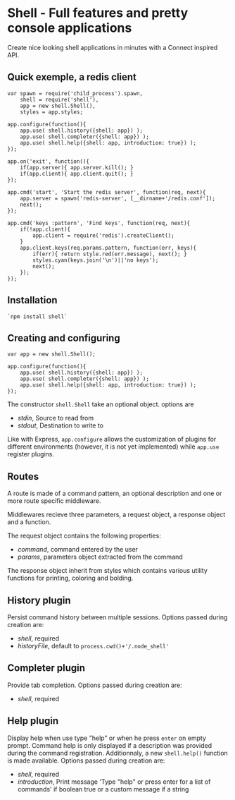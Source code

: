 # Shell - Full features and pretty console applications

Create nice looking shell applications in minutes with a Connect inspired API.

## Quick exemple, a redis client

    var spawn = require('child_process').spawn,
    	shell = require('shell'),
    	app = new shell.Shell(),
    	styles = app.styles;
    
	app.configure(function(){
		app.use( shell.history({shell: app}) );
		app.use( shell.completer({shell: app}) );
		app.use( shell.help({shell: app, introduction: true}) );
	});
	
	app.on('exit', function(){
		if(app.server){ app.server.kill(); }
		if(app.client){ app.client.quit(); }
	});
	
	app.cmd('start', 'Start the redis server', function(req, next){
		app.server = spawn('redis-server', [__dirname+'/redis.conf']);
		next();
	});
	
	app.cmd('keys :pattern', 'Find keys', function(req, next){
		if(!app.client){
			app.client = require('redis').createClient();
		}
		app.client.keys(req.params.pattern, function(err, keys){
			if(err){ return style.red(err.message), next(); }
			styles.cyan(keys.join('\n')||'no keys');
			next();
		});
	});

## Installation

	`npm install shell`

## Creating and configuring

	var app = new shell.Shell();
	
	app.configure(function(){
		app.use( shell.history({shell: app}) );
		app.use( shell.completer({shell: app}) );
		app.use( shell.help({shell: app, introduction: true}) );
	});

The constructor `shell.Shell` take an optional object. options are
-	*stdin*, Source to read from
-	*stdout*, Destination to write to

Like with Express, `app.configure` allows the customization of plugins for different environments (however, it is not yet implemented) while `app.use` register plugins.

## Routes

A route is made of a command pattern, an optional description and one or more route specific middleware.

Middlewares recieve three parameters, a request object, a response object and a function.

The request object contains the following properties:
-	*command*, command entered by the user
-	*params*, parameters object extracted from the command

The response object inherit from styles which contains various utility functions for printing, coloring and bolding.

## History plugin

Persist command history between multiple sessions. Options passed during creation are:
-	*shell*, required
-	*historyFile*, default to `process.cwd()+'/.node_shell'`

## Completer plugin

Provide tab completion. Options passed during creation are:
-	*shell*, required

## Help plugin

Display help when use type "help" or when he press `enter` on empty prompt. Command help is only displayed if a description was provided during the command registration. Additionnaly, a new `shell.help()` function is made available. Options passed during creation are:
-	*shell*, required
-	*introduction*, Print message 'Type "help" or press enter for a list of commands' if boolean true or a custom message if a string


